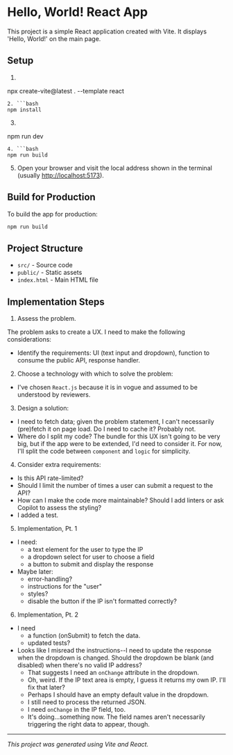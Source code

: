 # Hello, World! React App

This project is a simple React application created with Vite. It displays 'Hello, World!' on the main page.

## Setup

1. ```bash

npx create-vite@latest . --template react

```
2. ```bash
npm install
```

3. ```bash

npm run dev

```
4. ```bash
npm run build
```

5. Open your browser and visit the local address shown in the terminal (usually <http://localhost:5173>).

## Build for Production

To build the app for production:

```bash
npm run build
```

## Project Structure

- `src/` - Source code
- `public/` - Static assets
- `index.html` - Main HTML file

## Implementation Steps

1. Assess the problem.

The problem asks to create a UX. I need to make the following considerations:

- Identify the requirements: UI (text input and dropdown), function to consume the public API, response handler.

2. Choose a technology with which to solve the problem:

- I've chosen `React.js` because it is in vogue and assumed to be understood by reviewers.

3. Design a solution:

- I need to fetch data; given the problem statement, I can't necessarily (pre)fetch it on page load. Do I need to cache it? Probably not.
- Where do I split my code? The bundle for this UX isn't going to be very big, but if the app were to be extended, I'd need to consider it. For now, I'll split the code between `component` and `logic` for simplicity.

4. Consider extra requirements:

- Is this API rate-limited?
- Should I limit the number of times a user can submit a request to the API?
- How can I make the code more maintainable? Should I add linters or ask Copilot to assess the styling?
- I added a test.

5. Implementation, Pt. 1

- I need:
  - a text element for the user to type the IP
  - a dropdown select for user to choose a field
  - a button to submit and display the response
- Maybe later:
  - error-handling?
  - instructions for the "user"
  - styles?
  - disable the button if the IP isn't formatted correctly?
  
6. Implementation, Pt. 2

- I need
  - a function (onSubmit) to fetch the data.
  - updated tests?
- Looks like I misread the instructions--I need to update the response when the dropdown is changed. Should the dropdown be blank (and disabled) when there's no valid IP address?
  - That suggests I need an `onChange` attribute in the dropdown.
  - Oh, weird. If the IP text area is empty, I guess it returns my own IP. I'll fix that later?
  - Perhaps I should have an empty default value in the dropdown.
  - I still need to process the returned JSON.
  - I need `onChange` in the IP field, too.
  - It's doing...something now. The field names aren't necessarily triggering the right data to appear, though.

---

*This project was generated using Vite and React.*
